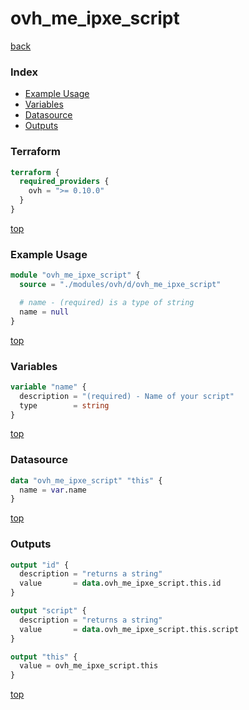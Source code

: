 # ovh_me_ipxe_script

[back](../ovh.md)

### Index

- [Example Usage](#example-usage)
- [Variables](#variables)
- [Datasource](#datasource)
- [Outputs](#outputs)

### Terraform

```terraform
terraform {
  required_providers {
    ovh = ">= 0.10.0"
  }
}
```

[top](#index)

### Example Usage

```terraform
module "ovh_me_ipxe_script" {
  source = "./modules/ovh/d/ovh_me_ipxe_script"

  # name - (required) is a type of string
  name = null
}
```

[top](#index)

### Variables

```terraform
variable "name" {
  description = "(required) - Name of your script"
  type        = string
}
```

[top](#index)

### Datasource

```terraform
data "ovh_me_ipxe_script" "this" {
  name = var.name
}
```

[top](#index)

### Outputs

```terraform
output "id" {
  description = "returns a string"
  value       = data.ovh_me_ipxe_script.this.id
}

output "script" {
  description = "returns a string"
  value       = data.ovh_me_ipxe_script.this.script
}

output "this" {
  value = ovh_me_ipxe_script.this
}
```

[top](#index)